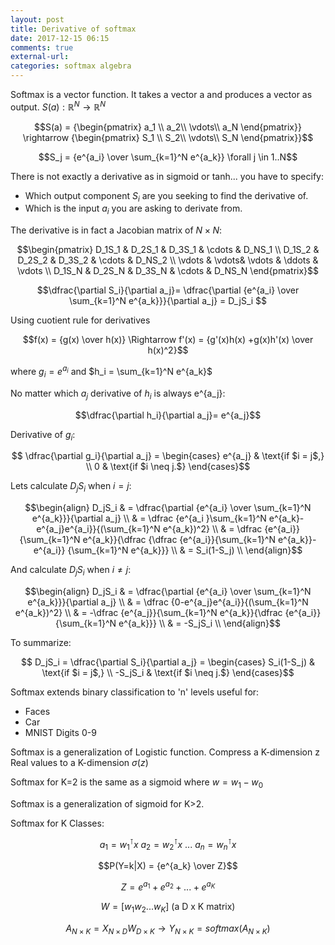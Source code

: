 ```yaml
---
layout: post
title: Derivative of softmax
date: 2017-12-15 06:15
comments: true
external-url:
categories: softmax algebra
---
```


Softmax is a vector function. It takes a vector a and produces a vector as output. $S(a): \mathbb{R}^N \rightarrow \mathbb{R}^N$

$$S(a) = {\begin{pmatrix}
a_1 \\
a_2\\
\vdots\\
a_N
\end{pmatrix}} \rightarrow {\begin{pmatrix}
S_1 \\
S_2\\
\vdots\\
S_N
\end{pmatrix}}$$

$$S_j = {e^{a_i} \over \sum_{k=1}^N e^{a_k}} \forall j \in 1..N$$

There is not exactly a derivative as in sigmoid or tanh... you have to specify:
* Which output component $S_i$ are you seeking to find the derivative of.
* Which is the input $a_i$ you are asking to derivate from.


The derivative is in fact a Jacobian matrix of $N \times N$:

$$\begin{pmatrix}
 D_1S_1 & D_2S_1 & D_3S_1 & \cdots & D_NS_1 \\
 D_1S_2 & D_2S_2 & D_3S_2 & \cdots & D_NS_2 \\
 \vdots  & \vdots& \vdots & \ddots & \vdots \\
 D_1S_N & D_2S_N & D_3S_N & \cdots & D_NS_N    
 \end{pmatrix}$$

$$\dfrac{\partial S_i}{\partial a_j}= \dfrac{\partial {e^{a_i} \over \sum_{k=1}^N e^{a_k}}}{\partial a_j} = D_jS_i $$

Using cuotient rule for derivatives

$$f(x) = {g(x) \over h(x)} \Rightarrow f'(x) = {g'(x)h(x) +g(x)h'(x) \over h(x)^2}$$

where $g_i = e^{a_i}$ and $h_i = \sum_{k=1}^N e^{a_k}$

No matter which $a_j$ derivative of $h_i$ is always e^{a_j}:

$$\dfrac{\partial h_i}{\partial a_j}= e^{a_j}$$

Derivative of $g_i$:

$$  \dfrac{\partial g_i}{\partial a_j} =
\begin{cases}
e^{a_j}  & \text{if $i = j$,} \\
0 & \text{if $i \neq j.$}
\end{cases}$$

Lets calculate $D_jS_i$ when $i=j$:

$$\begin{align}
D_jS_i & = \dfrac{\partial {e^{a_i} \over \sum_{k=1}^N e^{a_k}}}{\partial a_j} \\
& = \dfrac {e^{a_i }\sum_{k=1}^N e^{a_k}-e^{a_j}e^{a_i}}{(\sum_{k=1}^N e^{a_k})^2} \\
& = \dfrac {e^{a_i}}{\sum_{k=1}^N e^{a_k}}{\dfrac {\dfrac {e^{a_i}}{\sum_{k=1}^N e^{a_k}}-e^{a_i}} {\sum_{k=1}^N e^{a_k}}} \\
& = S_i(1-S_j) \\
\end{align}$$

And calculate $D_jS_i$ when $i \neq j$:

$$\begin{align}
D_jS_i & = \dfrac{\partial {e^{a_i} \over \sum_{k=1}^N e^{a_k}}}{\partial a_j} \\
& = \dfrac {0-e^{a_j}e^{a_i}}{(\sum_{k=1}^N e^{a_k})^2} \\
& = -\dfrac {e^{a_j}}{\sum_{k=1}^N e^{a_k}}{\dfrac {e^{a_i}} {\sum_{k=1}^N e^{a_k}}} \\ 
& = -S_jS_i \\
\end{align}$$

To summarize:

$$  D_jS_i = \dfrac{\partial S_i}{\partial a_j} =
\begin{cases}
S_i(1-S_j)  & \text{if $i = j$,} \\
-S_jS_i & \text{if $i \neq j.$}
\end{cases}$$


Softmax extends binary classification to 'n' levels useful for:  
* Faces  
* Car  
* MNIST Digits 0-9  

Softmax is a generalization of Logistic function. Compress a K-dimension z Real values to a K-dimension $\sigma (z)$

Softmax for K=2 is the same as a sigmoid where $w = w_1 - w_0$ 

Softmax is a generalization of sigmoid for K>2.

Softmax for K Classes:  

$$a_1=w_1^\intercal x \text{   } a_2=w_2^\intercal x \text{   } ...\text{   } a_n=w_n^\intercal x$$

$$P(Y=k|X) = {e^{a_k} \over Z}$$

$$Z = e^{a_1}+e^{a_2}+...+e^{a_K}$$

$$W = [ w_1 w_2...w_K] \text{ (a D x K matrix)}$$

$$A_{N\times K} = X_{N\times D}W_{D\times K}\rightarrow Y_{N\times K}=softmax(A_{N\times K})$$




